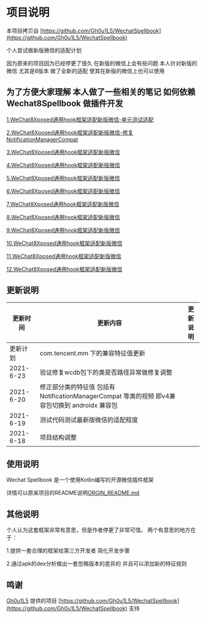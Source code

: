 # 项目说明

本项目拷贝自 [https://github.com/Gh0u1L5/WechatSpellbook](https://github.com/Gh0u1L5/WechatSpellbook)

个人尝试做新版微信的适配计划

因为原来的项目因为已经停更了很久 在新版的微信上会有些问题
本人针对新版的微信 尤其是8版本 做了全新的适配 使其在新版的微信上也可以使用

## 为了方便大家理解 本人做了一些相关的笔记 如何依赖 Wechat8Spellbook 做插件开发

[1.WeChat8Xposed通用hook框架适配新版微信-单元测试适配](https://www.huruwo.top/wechat8xposed%e9%80%9a%e7%94%a8hook%e6%a1%86%e6%9e%b6%e9%80%82%e9%85%8d%e6%96%b0%e7%89%88%e5%be%ae%e4%bf%a1-%e5%8d%95%e5%85%83%e6%b5%8b%e8%af%95%e9%80%82%e9%85%8d%e6%96%b0%e5%be%ae%e4%bf%a1/)

[2.WeChat8Xposed通用hook框架适配新版微信-修复NotificationManagerCompat](https://www.huruwo.top/wechat8xposed%e9%80%9a%e7%94%a8hook%e6%a1%86%e6%9e%b6%e9%80%82%e9%85%8d%e6%96%b0%e7%89%88%e5%be%ae%e4%bf%a1-%e4%bf%ae%e5%a4%8dnotificationmanagercompat%e9%80%82%e9%85%8d%e5%bc%82%e5%b8%b8/)

[3.WeChat8Xposed通用hook框架适配新版微信]()

[4.WeChat8Xposed通用hook框架适配新版微信]()

[5.WeChat8Xposed通用hook框架适配新版微信]()

[6.WeChat8Xposed通用hook框架适配新版微信]()

[7.WeChat8Xposed通用hook框架适配新版微信]()

[8.WeChat8Xposed通用hook框架适配新版微信]()

[9.WeChat8Xposed通用hook框架适配新版微信]()

[10.WeChat8Xposed通用hook框架适配新版微信]()

[11.WeChat8Xposed通用hook框架适配新版微信]()

[12.WeChat8Xposed通用hook框架适配新版微信]()

## 更新说明

|更新时间| 更新内容|更新说明|
|----|----| ----|
| 更新计划 | com.tencent.mm 下的兼容特征值更新||
|2021-6-23 | 验证修复wcdb包下的类是否路径异常做修复调整||
|2021-6-20 | 修正部分类的特征值 包括有 NotificationManagerCompat 等类的视频 即v4兼容包切换到 androidx 兼容包||
|2021-6-19  |测试代码测试最新版微信的适配程度||
|2021-6-18  |项目结构调整||


## 使用说明

Wechat Spellbook 是一个使用Kotlin编写的开源微信插件框架

详情可以原来项目的README说明[ORGIN_README.md](ORGIN_README.md)

## 其他说明

个人认为这套框架非常有意思，但是作者停更了非常可惜。
两个有意思的地方在于：

1.提供一套合理的框架给第三方开发者 简化开发步骤

2.通过apk的dex分析做出一套忽略版本的差异的 并且可以添加新的特征规则

## 鸣谢

[Gh0u1L5](https://github.com/Gh0u1L5) 
提供的项目
[https://github.com/Gh0u1L5/WechatSpellbook](https://github.com/Gh0u1L5/WechatSpellbook) 支持

